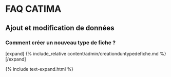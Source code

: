 # FAQ CATIMA

## Ajout et modification de données

### Comment créer un nouveau type de fiche ?
[expand]
{% include_relative content/admin/creationduntypedefiche.md %}
[/expand]

{% include text-expand.html %}
